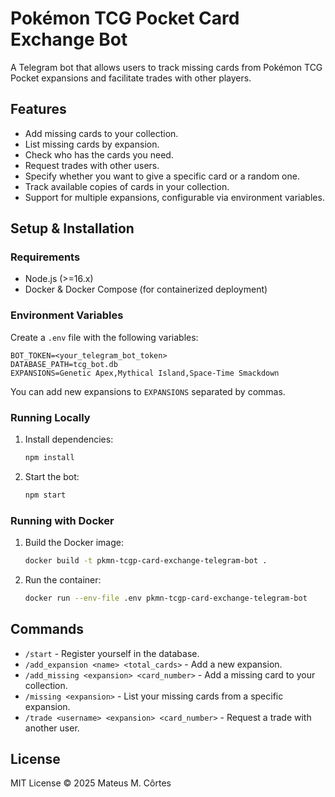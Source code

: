# Pokémon TCG Pocket Card Exchange Bot

A Telegram bot that allows users to track missing cards from Pokémon TCG Pocket expansions and facilitate trades with other players.

## Features
- Add missing cards to your collection.
- List missing cards by expansion.
- Check who has the cards you need.
- Request trades with other users.
- Specify whether you want to give a specific card or a random one.
- Track available copies of cards in your collection.
- Support for multiple expansions, configurable via environment variables.

## Setup & Installation

### Requirements
- Node.js (>=16.x)
- Docker & Docker Compose (for containerized deployment)

### Environment Variables
Create a `.env` file with the following variables:
```
BOT_TOKEN=<your_telegram_bot_token>
DATABASE_PATH=tcg_bot.db
EXPANSIONS=Genetic Apex,Mythical Island,Space-Time Smackdown
```
You can add new expansions to `EXPANSIONS` separated by commas.

### Running Locally
1. Install dependencies:
   ```sh
   npm install
   ```
2. Start the bot:
   ```sh
   npm start
   ```

### Running with Docker
1. Build the Docker image:
   ```sh
   docker build -t pkmn-tcgp-card-exchange-telegram-bot .
   ```
2. Run the container:
   ```sh
   docker run --env-file .env pkmn-tcgp-card-exchange-telegram-bot
   ```

## Commands
- `/start` - Register yourself in the database.
- `/add_expansion <name> <total_cards>` - Add a new expansion.
- `/add_missing <expansion> <card_number>` - Add a missing card to your collection.
- `/missing <expansion>` - List your missing cards from a specific expansion.
- `/trade <username> <expansion> <card_number>` - Request a trade with another user.

## License
MIT License © 2025 Mateus M. Côrtes

